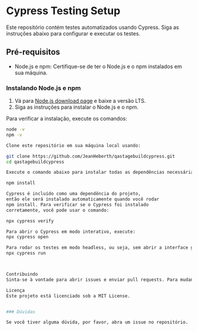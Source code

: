 # Cypress Testing Setup

Este repositório contém testes automatizados usando Cypress. Siga as instruções abaixo para configurar e executar os testes.

## Pré-requisitos

- Node.js e npm: Certifique-se de ter o Node.js e o npm instalados em sua máquina.

### Instalando Node.js e npm

1. Vá para [Node.js download page](https://nodejs.org/) e baixe a versão LTS.
2. Siga as instruções para instalar o Node.js e o npm.

Para verificar a instalação, execute os comandos:

```bash
node -v
npm -v

Clone este repositório em sua máquina local usando:

git clone https://github.com/JeanHeberth/qastagebuildcypress.git
cd qastagebuildcypress

Execute o comando abaixo para instalar todas as dependências necessárias:

npm install

Cypress é incluído como uma dependência do projeto,
então ele será instalado automaticamente quando você rodar
npm install. Para verificar se o Cypress foi instalado
corretamente, você pode usar o comando:

npx cypress verify

Para abrir o Cypress em modo interativo, execute:
npx cypress open

Para rodar os testes em modo headless, ou seja, sem abrir a interface gráfica, execute:
npx cypress run



Contribuindo
Sinta-se à vontade para abrir issues e enviar pull requests. Para mudanças maiores, por favor, abra um issue primeiro para discutir o que você gostaria de mudar.

Licença
Este projeto está licenciado sob a MIT License.


### Dúvidas

Se você tiver alguma dúvida, por favor, abra um issue no repositório.




